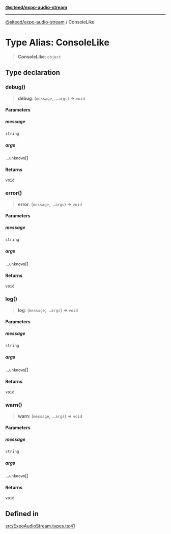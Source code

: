 [**@siteed/expo-audio-stream**](../README.md)

***

[@siteed/expo-audio-stream](../README.md) / ConsoleLike

# Type Alias: ConsoleLike

> **ConsoleLike**: `object`

## Type declaration

### debug()

> **debug**: (`message`, ...`args`) => `void`

#### Parameters

##### message

`string`

##### args

...`unknown`[]

#### Returns

`void`

### error()

> **error**: (`message`, ...`args`) => `void`

#### Parameters

##### message

`string`

##### args

...`unknown`[]

#### Returns

`void`

### log()

> **log**: (`message`, ...`args`) => `void`

#### Parameters

##### message

`string`

##### args

...`unknown`[]

#### Returns

`void`

### warn()

> **warn**: (`message`, ...`args`) => `void`

#### Parameters

##### message

`string`

##### args

...`unknown`[]

#### Returns

`void`

## Defined in

[src/ExpoAudioStream.types.ts:41](https://github.com/deeeed/expo-audio-stream/blob/4373374589d9901f0064efa714398749411f46d7/packages/expo-audio-stream/src/ExpoAudioStream.types.ts#L41)
